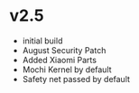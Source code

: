 # v2.5
- initial build 
- August Security Patch
- Added Xiaomi Parts
- Mochi Kernel by default
- Safety net passed by default
